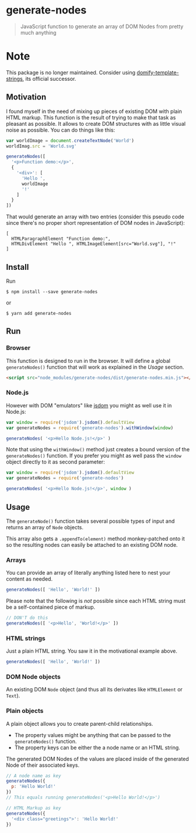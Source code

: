 # generate-nodes
> JavaScript function to generate an array of DOM Nodes from pretty much anything

# Note
This package is no longer maintained. Consider using [domify-template-strings](https://www.npmjs.com/package/domify-template-strings), its official successor.

## Motivation
I found myself in the need of mixing up pieces of existing DOM with plain HTML markup. This function is the result of trying to make that task as pleasant as possible. It allows to create DOM structures with as little visual noise as possible. You can do things like this:

```javascript
var worldImage = document.createTextNode('World')
worldImag.src = 'World.svg'

generateNodes([
  '<p>Function demo:</p>',
  {
    '<div>': [
      'Hello ',
      worldImage
      '!'
    ]
  }
])
```

That would generate an array with two entries (consider this pseudo code since there's no proper short representation of DOM nodes in JavaScript):

```
[
  HTMLParagraphElement "Function demo:",
  HTMLDivElement "Hello ", HTMLImageElement[src="World.svg"], "!"
]
```

## Install

Run

```console
$ npm install --save generate-nodes
```

or

```console
$ yarn add generate-nodes
```

## Run

### Browser
This function is designed to run in the browser. It will define a global `generateNodes()` function that will work as explained in the *Usage* section.
```html
<script src="node_modules/generate-nodes/dist/generate-nodes.min.js"></script>
```

### Node.js
However with DOM "emulators" like [jsdom](https://github.com/tmpvar/jsdom) you might as well use it in Node.js:

```javascript
var window = require('jsdom').jsdom().defaultView
var generateNodes = require('generate-nodes').withWindow(window)

generateNodes( '<p>Hello Node.js!</p>' )
```

Note that using the `withWindow()` method just creates a bound version of the `generateNodes()` function. If you prefer you might as well pass the `window` object directly to it as second parameter:

```javascript
var window = require('jsdom').jsdom().defaultView
var generateNodes = require('generate-nodes')

generateNodes( '<p>Hello Node.js!</p>', window )
```

## Usage
The `generateNode()` function takes several possible types of input and returns an array of `Node` objects.

This array also gets a `.appendTo(element)` method monkey-patched onto it so the resulting nodes can easily be attached to an existing DOM node.

### Arrays
You can provide an array of literally anything listed here to nest your content as needed.
```javascript
generateNodes([ 'Hello', 'World!' ])
```

Please note that the following is *not* possible since each HTML string must be a self-contained piece of markup.
```javascript
// DON'T do this
generateNodes([ '<p>Hello', 'World!</p>' ])
```

### HTML strings
Just a plain HTML string. You saw it in the motivational example above.
```javascript
generateNodes([ 'Hello', 'World!' ])
```

### DOM Node objects
An existing DOM `Node` object (and thus all its derivates like `HTMLElement` or `Text`).

### Plain objects
A plain object allows you to create parent-child relationships.

* The property values might be anything that can be passed to the `generateNodes()` function.
* The property keys can be either the a node name or an HTML string.

The generated DOM Nodes of the values are placed inside of the generated Node of their associated keys.

```javascript
// A node name as key
generateNodes({
  p: 'Hello World!'
})
// This equals running generateNodes('<p>Hello World!</p>')

// HTML Markup as key
generateNodes({
  '<div class="greetings">': 'Hello World!'
})
```
